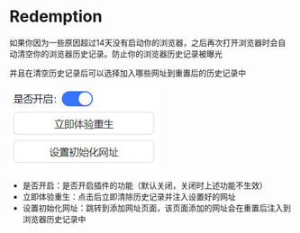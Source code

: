 # Redemption

如果你因为一些原因超过14天没有启动你的浏览器，之后再次打开浏览器时会自动清空你的浏览器历史记录。防止你的浏览器历史记录被曝光

并且在清空历史记录后可以选择加入哪些网址到重置后的历史记录中

![popup](./img/popup.png)

- 是否开启：是否开启插件的功能（默认关闭，关闭时上述功能不生效）
- 立即体验重生：点击后立即清除历史记录并注入设置好的网址
- 设置初始化网址：跳转到添加网址页面，该页面添加的网址会在重置后注入到浏览器历史记录中
